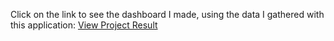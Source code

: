 Click on the link to see the dashboard I made, using the data I gathered with this application: [View Project Result](./TedX_Dashboard.pdf)
